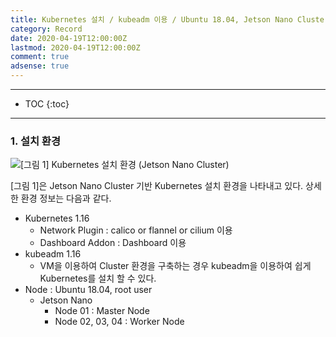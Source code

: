 ```yaml
---
title: Kubernetes 설치 / kubeadm 이용 / Ubuntu 18.04, Jetson Nano Cluster 환경
category: Record
date: 2020-04-19T12:00:00Z
lastmod: 2020-04-19T12:00:00Z
comment: true
adsense: true
---
```


***

* TOC
{:toc}

***

### 1. 설치 환경

![[그림 1] Kubernetes 설치 환경 (Jetson Nano Cluster)]({{site.baseurl}}/images/record/Kubernetes_Install_kubeadm_Ubuntu_18.04_Jetson_Nano_Cluster/Environment.PNG)

[그림 1]은 Jetson Nano Cluster 기반 Kubernetes 설치 환경을 나타내고 있다. 상세한 환경 정보는 다음과 같다.

* Kubernetes 1.16
  * Network Plugin : calico or flannel or cilium 이용
  * Dashboard Addon : Dashboard 이용
* kubeadm 1.16
  * VM을 이용하여 Cluster 환경을 구축하는 경우 kubeadm을 이용하여 쉽게 Kubernetes를 설치 할 수 있다.
* Node : Ubuntu 18.04, root user
  * Jetson Nano
    * Node 01 : Master Node
    * Node 02, 03, 04 : Worker Node
